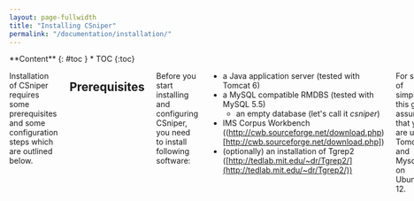 ```yaml
---
layout: page-fullwidth
title: "Installing CSniper"
permalink: "/documentation/installation/"
---
```


<div class="row">
<div class="medium-4 medium-push-8 columns" markdown="1">
<div class="panel radius" markdown="1">
**Content**
{: #toc }
*  TOC
{:toc}
</div>
</div><!-- /.medium-4.columns -->

<div class="medium-8 medium-pull-4 columns" markdown="1">

Installation of CSniper requires some prerequisites and some configuration steps which are outlined below.

## Prerequisites

Before you start installing and configuring CSniper, you need to install following software:

- a Java application server (tested with Tomcat 6)
- a MySQL compatible RMDBS (tested with MySQL 5.5)
	- an empty database (let's call it *csniper*)
- IMS Corpus Workbench ((http://cwb.sourceforge.net/download.php)[http://cwb.sourceforge.net/download.php])
- (optionally) an installation of Tgrep2 ([http://tedlab.mit.edu/~dr/Tgrep2/](http://tedlab.mit.edu/~dr/Tgrep2/))

For sake of simplicity, this guide assumes that you are using Tomcat 6 and Mysql 5.5 on Ubuntu 12.


## Deployment

Just copy the `csniper.war` into your Tomcat working directory (e.g. `/var/lib/tomcat6/webapps`) and restart Tomcat. Per default Tomcat settings this will unpack your `csniper.war`. CSniper is not yet configured though, the next step is mandatory.


## Configuration

As a first step, you need to create two directories:

- one configuration directory for CSniper, for this guide at `/srv/csniper`
- one directory for your corpora, e.g. `/srv/csniper/corpora`

To let Tomcat know where our configuration is located, set the environment variable 

	CATALINA_OPTS="-Dcsniper.home=/srv/csniper"

either in `/etc/environment` or at the start of `/usr/share/tomcat6/bin/startup.sh`.
Copy the `csniper.properties.example` to `/srv/csniper`, and rename it to `csniper.properties`. Then you need to specify the options:

* First enter your database credentials:

		database.dialect=org.hibernate.dialect.MySQL5Dialect
		database.driver=com.mysql.jdbc.Driver
		database.url=jdbc:mysql://localhost:3306/csniper (or whatever your database is called)
		database.username=username
		database.password=password

* Then configure the path to your cqp executable, which comes with the installation of CWB:

		engine.cqp.executable=path_to_your_cqp_executable_file
		engine.cqp.macrosLocation=classpath:/BNC_macros.txt

* Optionally you can configure CSniper to use tgrep2, in which case you need to specify the executable here:

		engine.tgrep.executable=path_to_your_tgrep2_executable_file

* You also need to specify the path to the (converted) corpora you want to use:

		corpus.service.info.file=corpus.properties
		corpus.service.path=/srv/csniper/corpora

CSniper uses opennlp components for tokenization and parsing. If you want to use other components (e.g. Stanford Parser), you can specfiy these options in `segmenter.properties` and `parser.properties` respectively (examples can be found in the wiki). These need to be placed into /srv/csniper as well. The components themselves need to reside in the same directory as the sql connector above.

After you have saved this configuration, you want to restart tomcat again.

CSniper is (almost) ready to be used now, and can be found at http://localhost:8080/csniper (default Tomcat configuration). But without data, CSniper doesn't make a whole lot of sense.

Which means: it's time to [convert a corpus for CSniper](../conversion/).

</div><!-- /.medium-8.columns -->
</div><!-- /.row -->
